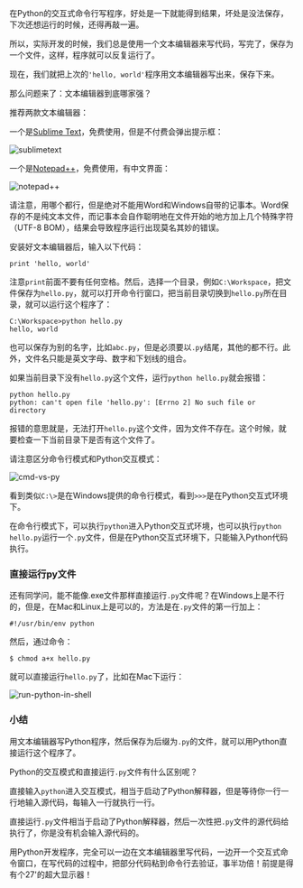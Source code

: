 在Python的交互式命令行写程序，好处是一下就能得到结果，坏处是没法保存，下次还想运行的时候，还得再敲一遍。

所以，实际开发的时候，我们总是使用一个文本编辑器来写代码，写完了，保存为一个文件，这样，程序就可以反复运行了。

现在，我们就把上次的`'hello, world'`程序用文本编辑器写出来，保存下来。

那么问题来了：文本编辑器到底哪家强？

推荐两款文本编辑器：

一个是[Sublime Text](http://www.sublimetext.com/)，免费使用，但是不付费会弹出提示框：

![sublimetext](http://www.liaoxuefeng.com/files/attachments/0013869285094083033fe5b249c4f90b6c32d98cd45f961000/0)

一个是[Notepad++](http://notepad-plus-plus.org/)，免费使用，有中文界面：

![notepad++](http://www.liaoxuefeng.com/files/attachments/001386928520603e4fd4153dbfb4027850cd7db6a380f53000/0)

请注意，用哪个都行，但是绝对不能用Word和Windows自带的记事本。Word保存的不是纯文本文件，而记事本会自作聪明地在文件开始的地方加上几个特殊字符（UTF-8 BOM），结果会导致程序运行出现莫名其妙的错误。

安装好文本编辑器后，输入以下代码：

```
print 'hello, world'

```

注意`print`前面不要有任何空格。然后，选择一个目录，例如`C:\Workspace`，把文件保存为`hello.py`，就可以打开命令行窗口，把当前目录切换到`hello.py`所在目录，就可以运行这个程序了：

```
C:\Workspace>python hello.py
hello, world

```

也可以保存为别的名字，比如`abc.py`，但是必须要以`.py`结尾，其他的都不行。此外，文件名只能是英文字母、数字和下划线的组合。

如果当前目录下没有`hello.py`这个文件，运行`python hello.py`就会报错：

```
python hello.py
python: can't open file 'hello.py': [Errno 2] No such file or directory

```

报错的意思就是，无法打开`hello.py`这个文件，因为文件不存在。这个时候，就要检查一下当前目录下是否有这个文件了。

请注意区分命令行模式和Python交互模式：

![cmd-vs-py](http://www.liaoxuefeng.com/files/attachments/001408244509010dd8083ba11cd402099bcea7105876b7f000)

看到类似`C:\>`是在Windows提供的命令行模式，看到`>>>`是在Python交互式环境下。

在命令行模式下，可以执行`python`进入Python交互式环境，也可以执行`python hello.py`运行一个`.py`文件，但是在Python交互式环境下，只能输入Python代码执行。

### 直接运行py文件

还有同学问，能不能像.exe文件那样直接运行`.py`文件呢？在Windows上是不行的，但是，在Mac和Linux上是可以的，方法是在`.py`文件的第一行加上：

```
#!/usr/bin/env python

```

然后，通过命令：

```
$ chmod a+x hello.py

```

就可以直接运行`hello.py`了，比如在Mac下运行：

![run-python-in-shell](http://www.liaoxuefeng.com/files/attachments/001387104176573bc75768a559c474a8a69755828c1930a000/0)

### 小结

用文本编辑器写Python程序，然后保存为后缀为`.py`的文件，就可以用Python直接运行这个程序了。

Python的交互模式和直接运行`.py`文件有什么区别呢？

直接输入`python`进入交互模式，相当于启动了Python解释器，但是等待你一行一行地输入源代码，每输入一行就执行一行。

直接运行`.py`文件相当于启动了Python解释器，然后一次性把`.py`文件的源代码给执行了，你是没有机会输入源代码的。

用Python开发程序，完全可以一边在文本编辑器里写代码，一边开一个交互式命令窗口，在写代码的过程中，把部分代码粘到命令行去验证，事半功倍！前提是得有个27'的超大显示器！